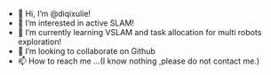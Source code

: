 - 👋 Hi, I’m @diqixulie!
- 👀 I’m interested in active SLAM!
- 🌱 I’m currently learning VSLAM and  task allocation for multi robots exploration!
- 💞️ I’m looking to collaborate on Github
- 📫 How to reach me ...(I know nothing ,please do not contact me.)

<!---
diqixulie/diqixulie is a ✨ special ✨ repository because its `README.md` (this file) appears on your GitHub profile.
You can click the Preview link to take a look at your changes.
--->
